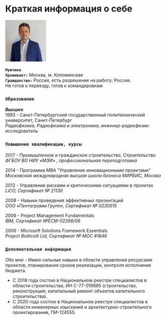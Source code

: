 # Краткая информация о себе
![foto jpeg](Foto.jpg)

<style type="text/css">
    img {
        width: 130px;
    }
</style>

**`Мужчина`**  
**`Проживает:`** Москва, м. Коломенская  
**`Гражданство:`** Россия, есть разрешение на работу: Россия.  
Не готов к переезду, готов к командировкам

### **`Образование`**
***Высшее***  
1993 - Санкт-Петербургский государственный политехнический университет, Санкт-Петербург  
_Радиофизика, Радиофизика и электроника, инженер-радиофизик-исследователь_

### **`Повышение квалификации, курсы`**

2017 - Промышленное и гражданское строительство, Строительство  
_ФГБОУ ВО НИУ «МЭИ» , профессиональная переподготовка_

2014 - Программа МВА "Управление инновационными проектами"  
_Московская международная высшая школа бизнеса МИРБИС, Москва_

2012 - Управление рисками и критическими ситуациями в проектах  
_LiCO, Сертификат № 21130_

2008 - Навыки проведения эффективных презентаций  
_ООО «Пентаграмм Групп», Сертификат № 0230015_

2006 - Project Management Fundamentals  
_IBM, Сертификат №ECM-02268/06_

2006 - Microsoft Solutions Framework Essentials  
_Project Botticelli Ltd, Сертификат № MOC #1846_

### **`Дополнительная информация`**

_Обо мне_	- Имею сильные навыки в области управления ресурсами проектов, планирования сроков реализации, контроля исполнения бюджета.
- С 2018 года состою в Национальном реестре специалистов в области строительства, ИН С-77-019885 (строительство, реконструкция, капитальный ремонт объектов капитального строительства).
- С 2020 года состою в Национальном реестре специалистов в области инженерных изысканий и архитектурно-строительного проектирования, ПИ-124555. 
